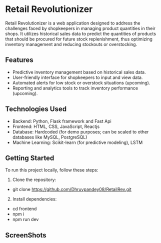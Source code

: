 # Retail Revolutionizer

Retail Revolutionizer is a web application designed to address the challenges faced by shopkeepers in managing product quantities in their shops. It utilizes historical sales data to predict the quantities of products that should be procured for future stock replenishment, thus optimizing inventory management and reducing stockouts or overstocking.

## Features

- Predictive inventory management based on historical sales data.
- User-friendly interface for shopkeepers to input and view data.
- Automated alerts for low stock or overstock situations (upcoming).
- Reporting and analytics tools to track inventory performance (upcoming).

## Technologies Used

- Backend: Python, Flask framework and Fast Api
- Frontend: HTML, CSS, JavaScript, Reactjs
- Database: Hardcoded (for demo purposes; can be scaled to other databases like MySQL, PostgreSQL)
- Machine Learning: Scikit-learn (for predictive modeling), LSTM 

## Getting Started

To run this project locally, follow these steps:

1. Clone the repository:
- git clone https://github.com/Dhruvpandey08/RetailRev.git


2. Install dependencies:
- cd frontend
- npm i
- npm run dev

## ScreenShots
